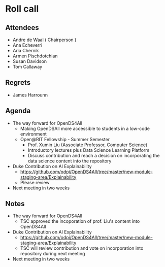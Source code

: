 # Roll call
## Attendees

- Andre de Waal ( Chairperson )
- Ana Echeverri
- Aria Chernik
- Armen Pischdotchian
- Susan Davidson
- Tom Callaway

## Regrets

- James Harrounn

## Agenda

- The way forward for OpenDS4All
  - Making OpenDSAll more accessible to students in a low-code environment
  - Open@RIT Fellowship - Summer Semester
    - Prof. Xumin Liu (Associate Professor, Computer Science) 
    - Introductory lectures plus Data Science Learning Platform
    - Discuss contribution and reach a decision on incorporating the data science content into the repository
- Duke Contribution on AI Explainability
  - https://github.com/odpi/OpenDS4All/tree/master/new-module-staging-area/Explainability
  - Please review 
- Next meeting in two weeks

## Notes

- The way forward for OpenDS4All
  - TSC approved the incoporation of prof. Liu's content into OpenDS4All
- Duke Contribution on AI Explainability
  - https://github.com/odpi/OpenDS4All/tree/master/new-module-staging-area/Explainability
  - TSC will review contribution and vote on incorporation into repository during next meeting 
- Next meeting in two weeks
